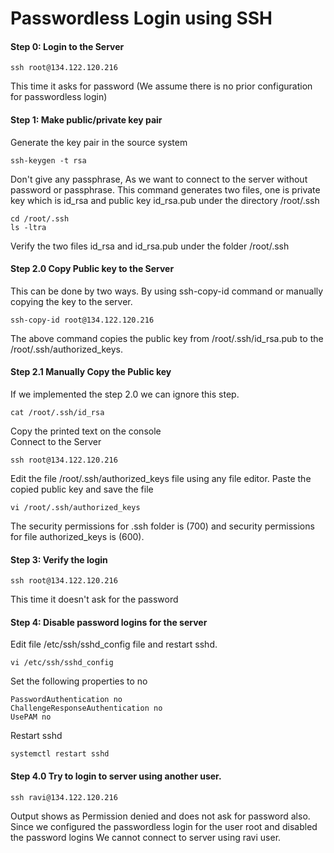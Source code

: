 # Passwordless Login using SSH

#### Step 0: Login to the Server

```
ssh root@134.122.120.216
```
This time it asks for password (We assume there is no prior configuration for passwordless login)

#### Step 1: Make public/private key pair
Generate the key pair in the source system
```
ssh-keygen -t rsa
```
Don't give any passphrase, As we want to connect to the server without password or passphrase. This command generates two files, one is private key which is id_rsa and public key id_rsa.pub under the directory /root/.ssh
```
cd /root/.ssh
ls -ltra
```
Verify the two files id_rsa and id_rsa.pub under the folder /root/.ssh

#### Step 2.0 Copy Public key to the Server
This can be done by two ways. By using ssh-copy-id command or manually copying the key to the server.
```
ssh-copy-id root@134.122.120.216
```
The above command copies the public key from /root/.ssh/id_rsa.pub to the /root/.ssh/authorized_keys.

#### Step 2.1 Manually Copy the Public key
If we implemented the step 2.0 we can ignore this step.
```
cat /root/.ssh/id_rsa
```
Copy the printed text on the console<br/>
Connect to the Server
```
ssh root@134.122.120.216
```
Edit the file /root/.ssh/authorized_keys file using any file editor. Paste the copied public key and save the file
```
vi /root/.ssh/authorized_keys
```
The security permissions for .ssh folder is (700) and security permissions for file authorized_keys is (600).
#### Step 3: Verify the login
```
ssh root@134.122.120.216
```
This time it doesn't ask for the password
#### Step 4: Disable password logins for the server
Edit  file /etc/ssh/sshd_config file and restart sshd.
```
vi /etc/ssh/sshd_config
```
Set the following properties to no
```
PasswordAuthentication no
ChallengeResponseAuthentication no
UsePAM no
```
Restart sshd
```
systemctl restart sshd
```
#### Step 4.0 Try to login to server using another user.
```
ssh ravi@134.122.120.216
```
Output shows as Permission denied and does not ask for password also.<br/>
Since we configured the passwordless login for the user root and disabled the password logins We cannot connect to server using ravi user.
